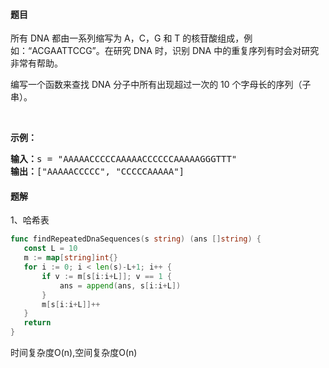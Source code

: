 #### 题目
<p>所有 DNA 都由一系列缩写为 A，C，G 和 T 的核苷酸组成，例如：&ldquo;ACGAATTCCG&rdquo;。在研究 DNA 时，识别 DNA 中的重复序列有时会对研究非常有帮助。</p>

<p>编写一个函数来查找 DNA 分子中所有出现超过一次的 10 个字母长的序列（子串）。</p>

<p>&nbsp;</p>

<p><strong>示例：</strong></p>

<pre><strong>输入：</strong>s = &quot;AAAAACCCCCAAAAACCCCCCAAAAAGGGTTT&quot;
<strong>输出：</strong>[&quot;AAAAACCCCC&quot;, &quot;CCCCCAAAAA&quot;]</pre>


 #### 题解
 1、哈希表
 ```go
func findRepeatedDnaSequences(s string) (ans []string) {
	const L = 10
	m := map[string]int{}
	for i := 0; i < len(s)-L+1; i++ {
		if v := m[s[i:i+L]]; v == 1 {
			ans = append(ans, s[i:i+L])
		}
		m[s[i:i+L]]++
	}
	return 
}
```
 时间复杂度O(n),空间复杂度O(n)
 